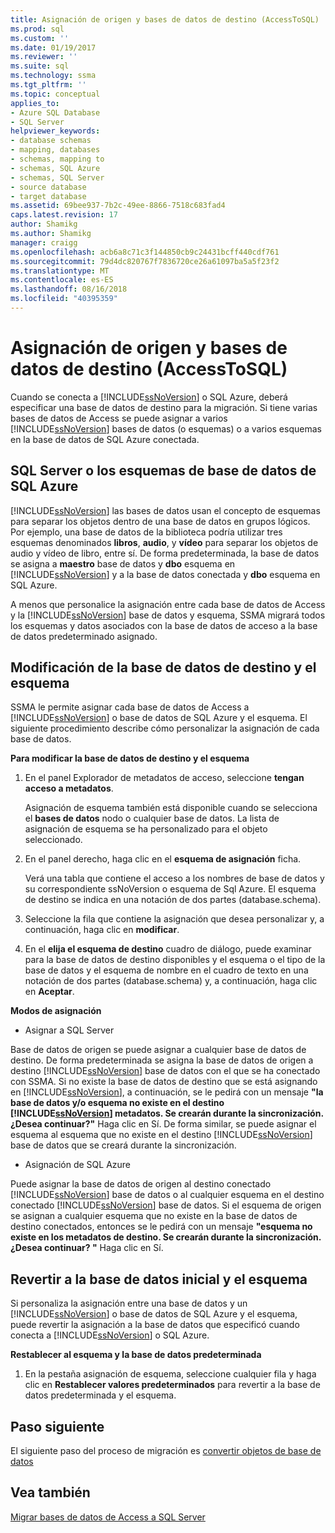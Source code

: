 ```yaml
---
title: Asignación de origen y bases de datos de destino (AccessToSQL) | Microsoft Docs
ms.prod: sql
ms.custom: ''
ms.date: 01/19/2017
ms.reviewer: ''
ms.suite: sql
ms.technology: ssma
ms.tgt_pltfrm: ''
ms.topic: conceptual
applies_to:
- Azure SQL Database
- SQL Server
helpviewer_keywords:
- database schemas
- mapping, databases
- schemas, mapping to
- schemas, SQL Azure
- schemas, SQL Server
- source database
- target database
ms.assetid: 69bee937-7b2c-49ee-8866-7518c683fad4
caps.latest.revision: 17
author: Shamikg
ms.author: Shamikg
manager: craigg
ms.openlocfilehash: acb6a8c71c3f144850cb9c24431bcff440cdf761
ms.sourcegitcommit: 79d4dc820767f7836720ce26a61097ba5a5f23f2
ms.translationtype: MT
ms.contentlocale: es-ES
ms.lasthandoff: 08/16/2018
ms.locfileid: "40395359"
---
```

# <a name="mapping-source-and-target-databases-accesstosql"></a>Asignación de origen y bases de datos de destino (AccessToSQL)
Cuando se conecta a [!INCLUDE[ssNoVersion](../../includes/ssnoversion-md.md)] o SQL Azure, deberá especificar una base de datos de destino para la migración. Si tiene varias bases de datos de Access se puede asignar a varios [!INCLUDE[ssNoVersion](../../includes/ssnoversion-md.md)] bases de datos (o esquemas) o a varios esquemas en la base de datos de SQL Azure conectada.  
  
## <a name="sql-server-or-sql-azure-database-schemas"></a>SQL Server o los esquemas de base de datos de SQL Azure  
[!INCLUDE[ssNoVersion](../../includes/ssnoversion-md.md)] las bases de datos usan el concepto de esquemas para separar los objetos dentro de una base de datos en grupos lógicos. Por ejemplo, una base de datos de la biblioteca podría utilizar tres esquemas denominados **libros**, **audio**, y **vídeo** para separar los objetos de audio y vídeo de libro, entre sí. De forma predeterminada, la base de datos se asigna a **maestro** base de datos y **dbo** esquema en [!INCLUDE[ssNoVersion](../../includes/ssnoversion-md.md)] y a la base de datos conectada y **dbo** esquema en SQL Azure.  
  
A menos que personalice la asignación entre cada base de datos de Access y la [!INCLUDE[ssNoVersion](../../includes/ssnoversion-md.md)] base de datos y esquema, SSMA migrará todos los esquemas y datos asociados con la base de datos de acceso a la base de datos predeterminado asignado.  
  
## <a name="modifying-the-target-database-and-schema"></a>Modificación de la base de datos de destino y el esquema  
SSMA le permite asignar cada base de datos de Access a [!INCLUDE[ssNoVersion](../../includes/ssnoversion-md.md)] o base de datos de SQL Azure y el esquema. El siguiente procedimiento describe cómo personalizar la asignación de cada base de datos.  
  
**Para modificar la base de datos de destino y el esquema**  
  
1.  En el panel Explorador de metadatos de acceso, seleccione **tengan acceso a metadatos**.  
  
    Asignación de esquema también está disponible cuando se selecciona el **bases de datos** nodo o cualquier base de datos. La lista de asignación de esquema se ha personalizado para el objeto seleccionado.  
  
2.  En el panel derecho, haga clic en el **esquema de asignación** ficha.  
  
    Verá una tabla que contiene el acceso a los nombres de base de datos y su correspondiente ssNoVersion o esquema de Sql Azure. El esquema de destino se indica en una notación de dos partes (database.schema).  
  
3.  Seleccione la fila que contiene la asignación que desea personalizar y, a continuación, haga clic en **modificar**.  
  
4.  En el **elija el esquema de destino** cuadro de diálogo, puede examinar para la base de datos de destino disponibles y el esquema o el tipo de la base de datos y el esquema de nombre en el cuadro de texto en una notación de dos partes (database.schema) y, a continuación, haga clic en **Aceptar**.  
  
**Modos de asignación**  
  
-   Asignar a SQL Server  
  
Base de datos de origen se puede asignar a cualquier base de datos de destino. De forma predeterminada se asigna la base de datos de origen a destino [!INCLUDE[ssNoVersion](../../includes/ssnoversion-md.md)] base de datos con el que se ha conectado con SSMA. Si no existe la base de datos de destino que se está asignando en [!INCLUDE[ssNoVersion](../../includes/ssnoversion-md.md)], a continuación, se le pedirá con un mensaje **"la base de datos y/o esquema no existe en el destino [!INCLUDE[ssNoVersion](../../includes/ssnoversion-md.md)] metadatos. Se crearán durante la sincronización. ¿Desea continuar?"** Haga clic en Sí. De forma similar, se puede asignar el esquema al esquema que no existe en el destino [!INCLUDE[ssNoVersion](../../includes/ssnoversion-md.md)] base de datos que se creará durante la sincronización.  
  
-   Asignación de SQL Azure  
  
Puede asignar la base de datos de origen al destino conectado [!INCLUDE[ssNoVersion](../../includes/ssnoversion-md.md)] base de datos o al cualquier esquema en el destino conectado [!INCLUDE[ssNoVersion](../../includes/ssnoversion-md.md)] base de datos. Si el esquema de origen se asignan a cualquier esquema que no existe en la base de datos de destino conectados, entonces se le pedirá con un mensaje **"esquema no existe en los metadatos de destino. Se crearán durante la sincronización. ¿Desea continuar? "** Haga clic en Sí.  
  
## <a name="reverting-to-your-initial-database-and-schema"></a>Revertir a la base de datos inicial y el esquema  
Si personaliza la asignación entre una base de datos y un [!INCLUDE[ssNoVersion](../../includes/ssnoversion-md.md)] o base de datos de SQL Azure y el esquema, puede revertir la asignación a la base de datos que especificó cuando conecta a [!INCLUDE[ssNoVersion](../../includes/ssnoversion-md.md)] o SQL Azure.  
  
**Restablecer al esquema y la base de datos predeterminada**  
  
1.  En la pestaña asignación de esquema, seleccione cualquier fila y haga clic en **Restablecer valores predeterminados** para revertir a la base de datos predeterminada y el esquema.  
  
## <a name="next-step"></a>Paso siguiente  
El siguiente paso del proceso de migración es [convertir objetos de base de datos](converting-access-database-objects-accesstosql.md)  
  
## <a name="see-also"></a>Vea también  
[Migrar bases de datos de Access a SQL Server](migrating-access-databases-to-sql-server-azure-sql-db-accesstosql.md)  
  

